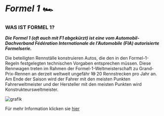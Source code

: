 # *Formel 1 🏎️*

### **WAS IST FORMEL 1?**

***Die Formel 1 (oft auch mit F1 abgekürzt) ist eine vom Automobil-Dachverband Fédération Internationale de l’Automobile (FIA) autorisierte Formelserie.***

Die beteiligten Rennställe konstruieren Autos, die den in den Formel-1-Regeln festgelegten technischen Vorgaben entsprechen müssen. Diese Rennwagen treten im Rahmen der Formel-1-Weltmeisterschaft zu Grand-Prix-Rennen an derzeit weltweit ungefähr ~~19~~ 20 Rennstrecken pro Jahr an. Am Ende der Saison wird der Fahrer mit den meisten Punkten Fahrerweltmeister und der Hersteller mit den meisten Punkten wird Konstrukteursweltmeister. 


 ![grafik](https://user-images.githubusercontent.com/111046375/184094608-7b5f0507-9a68-4f3a-a41f-6aba87474d91.png)
 
Für mehr Information klicken sie [hier](www.formula1.com)

